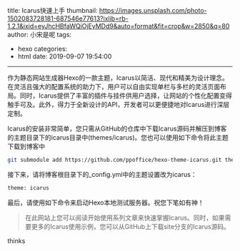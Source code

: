 title: Icarus快速上手
thumbnail: https://images.unsplash.com/photo-1502083728181-687546e77613?ixlib=rb-1.2.1&ixid=eyJhcHBfaWQiOjEyMDd9&auto=format&fit=crop&w=2850&q=80
author: 小宋是呢
tags:
  - hexo
categories:
  - html
date: 2019-09-07 19:54:00
---


作为静态网站生成器Hexo的一款主题，Icarus以简洁、现代和精美为设计理念。在灵活且强大的配置系统的助力下，用户可以自由实现单栏与多栏的灵活页面布局。同时，Icarus提供了丰富的插件与挂件供用户选择，让网站的个性化配置变得触手可及。此外，得力于全新设计的API，开发者可以更便捷地对Icarus进行深层定制。

Icarus的安装非常简单，您只需从GitHub的仓库中下载Icarus源码并解压到博客的主题目录下的icarus目录中(themes/icarus)。您也可以使用如下命令将此主题下载到博客中

```bash
git submodule add https://github.com/ppoffice/hexo-theme-icarus.git themes/icarus
```

接下来，请将博客根目录下的_config.yml中的主题设置改为icarus：

```bash
theme: icarus
```

最后，请使用如下命令来启动Hexo本地测试服务器。祝您下笔如有神！

> 在此网站上您可以阅读开始使用系列文章来快速掌握Icarus。同时，如果需要更多的Icarus使用示例，您可以从GitHub上下载site分支的Icarus源码。

thinks